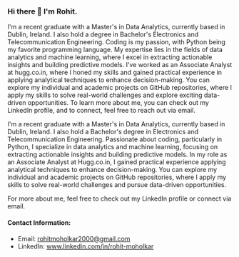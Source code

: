 ### Hi there 👋 I'm Rohit. 

I'm a recent graduate with a Master's in Data Analytics, currently based in Dublin, Ireland. I also hold a degree in Bachelor's Electronics and Telecommunication Engineering. Coding is my passion, with Python being my favorite programming language. My expertise lies in the fields of data analytics and machine learning, where I excel in extracting actionable insights and building predictive models. I've worked as an Associate Analyst at hugg.co.in, where I honed my skills and gained practical experience in applying analytical techniques to enhance decision-making. You can explore my individual and academic projects on GitHub repositories, where I apply my skills to solve real-world challenges and explore exciting data-driven opportunities. To learn more about me, you can check out my LinkedIn profile, and to connect, feel free to reach out via email. 

I'm a recent graduate with a Master's in Data Analytics, currently based in Dublin, Ireland. I also hold a Bachelor's degree in Electronics and Telecommunication Engineering. Passionate about coding, particularly in Python, I specialize in data analytics and machine learning, focusing on extracting actionable insights and building predictive models. In my role as an Associate Analyst at Hugg.co.in, I gained practical experience applying analytical techniques to enhance decision-making. You can explore my individual and academic projects on GitHub repositories, where I apply my skills to solve real-world challenges and pursue data-driven opportunities. 

For more about me, feel free to check out my LinkedIn profile or connect via email.

#### Contact Information:

- Email: rohitmoholkar2000@gmail.com 
- LinkedIn: www.linkedin.com/in/rohit-moholkar 
